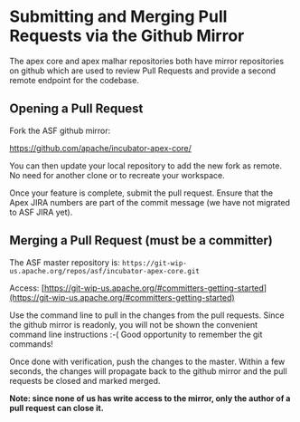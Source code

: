 # Submitting and Merging Pull Requests via the Github Mirror

The apex core and apex malhar repositories both have mirror repositories on github which are used to review Pull Requests and provide a second remote endpoint for the codebase.



## Opening a Pull Request

Fork the ASF github mirror:

https://github.com/apache/incubator-apex-core/

You can then update your local repository to add the new fork as remote. No
need for another clone or to recreate your workspace.

Once your feature is complete, submit the pull request. Ensure that the
Apex JIRA numbers are part of the commit message (we have not migrated to
ASF JIRA yet).

## Merging a Pull Request (must be a committer)

The ASF master repository is: `https://git-wip-us.apache.org/repos/asf/incubator-apex-core.git`

Access: [https://git-wip-us.apache.org/#committers-getting-started](https://git-wip-us.apache.org/#committers-getting-started)

Use the command line to pull in the changes from the pull requests. Since
the github mirror is readonly, you will not be shown the convenient command
line instructions :-( Good opportunity to remember the git commands!

Once done with verification, push the changes to the master. Within a few
seconds, the changes will propagate back to the github mirror and the pull
requests be closed and marked merged.

**Note: since none of us has write access to the mirror, only the author of a
pull request can close it.**